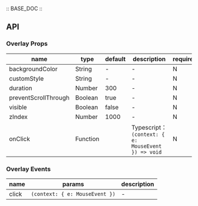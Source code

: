 :: BASE_DOC ::

## API
### Overlay Props

name | type | default | description | required
-- | -- | -- | -- | --
backgroundColor | String | - | \- | N
customStyle | String | - | \- | N
duration | Number | 300 | \- | N
preventScrollThrough | Boolean | true | \- | N
visible | Boolean | false | \- | N
zIndex | Number | 1000 | \- | N
onClick | Function |  | Typescript：`(context: { e: MouseEvent }) => void`<br/> | N

### Overlay Events

name | params | description
-- | -- | --
click | `(context: { e: MouseEvent })` | \-
